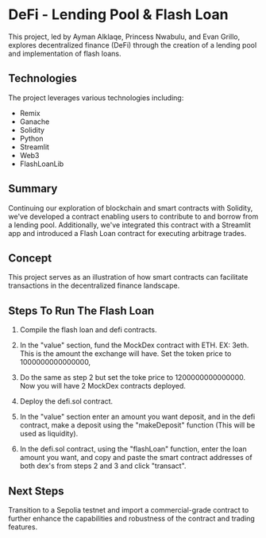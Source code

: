 # DeFi - Lending Pool & Flash Loan

This project, led by Ayman Alklaqe, Princess Nwabulu, and Evan Grillo, explores decentralized finance (DeFi) through the creation of a lending pool and implementation of flash loans.

## Technologies

The project leverages various technologies including:

- Remix
- Ganache
- Solidity
- Python
- Streamlit
- Web3
- FlashLoanLib

## Summary

Continuing our exploration of blockchain and smart contracts with Solidity, we've developed a contract enabling users to contribute to and borrow from a lending pool. Additionally, we've integrated this contract with a Streamlit app and introduced a Flash Loan contract for executing arbitrage trades.

## Concept

This project serves as an illustration of how smart contracts can facilitate transactions in the decentralized finance landscape.

## Steps To Run The Flash Loan

1) Compile the flash loan and defi contracts.

2) In the "value" section, fund the MockDex contract with ETH. EX: 3eth. This is the amount the exchange will have. Set the token price to 1000000000000000,

3) Do the same as step 2 but set the toke price to 1200000000000000. Now you will have 2 MockDex contracts deployed.

4) Deploy the defi.sol contract.

5) In the "value" section enter an amount you want deposit, and in the defi contract, make a deposit using the "makeDeposit" function (This will be used as liquidity).

6) In the defi.sol contract, using the "flashLoan" function, enter the loan amount you want, and copy and paste the smart contract addresses of both dex's from steps 2 and 3 and click "transact".



## Next Steps

Transition to a Sepolia testnet and import a commercial-grade contract to further enhance the capabilities and robustness of the contract and trading features.
